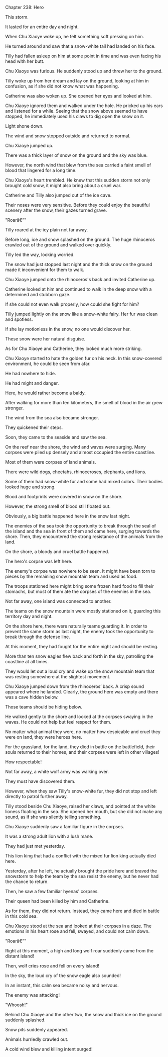 Chapter 238: Hero

This storm.

It lasted for an entire day and night.

When Chu Xiaoye woke up, he felt something soft pressing on him.

He turned around and saw that a snow-white tail had landed on his face.

Tilly had fallen asleep on him at some point in time and was even facing his head with her butt.

Chu Xiaoye was furious. He suddenly stood up and threw her to the ground.

Tilly woke up from her dream and lay on the ground, looking at him in confusion, as if she did not know what was happening.

Catherine was also woken up. She opened her eyes and looked at him.

Chu Xiaoye ignored them and walked under the hole. He pricked up his ears and listened for a while. Seeing that the snow above seemed to have stopped, he immediately used his claws to dig open the snow on it.

Light shone down.

The wind and snow stopped outside and returned to normal.

Chu Xiaoye jumped up.

There was a thick layer of snow on the ground and the sky was blue.

However, the north wind that blew from the sea carried a faint smell of blood that lingered for a long time.

Chu Xiaoye's heart trembled. He knew that this sudden storm not only brought cold snow, it might also bring about a cruel war.

Catherine and Tilly also jumped out of the ice cave.

Their noses were very sensitive. Before they could enjoy the beautiful scenery after the snow, their gazes turned grave.

"Roarâ€”"

Tilly roared at the icy plain not far away.

Before long, ice and snow splashed on the ground. The huge rhinoceros crawled out of the ground and walked over quickly.

Tilly led the way, looking worried.

The snow had just stopped last night and the thick snow on the ground made it inconvenient for them to walk.

Chu Xiaoye jumped onto the rhinoceros's back and invited Catherine up.

Catherine looked at him and continued to walk in the deep snow with a determined and stubborn gaze.

If she could not even walk properly, how could she fight for him?

Tilly jumped lightly on the snow like a snow-white fairy. Her fur was clean and spotless.

If she lay motionless in the snow, no one would discover her.

These snow were her natural disguise.

As for Chu Xiaoye and Catherine, they looked much more striking.

Chu Xiaoye started to hate the golden fur on his neck. In this snow-covered environment, he could be seen from afar.

He had nowhere to hide.

He had might and danger.

Here, he would rather become a baldy.

After walking for more than ten kilometers, the smell of blood in the air grew stronger.

The wind from the sea also became stronger.

They quickened their steps.

Soon, they came to the seaside and saw the sea.

On the reef near the shore, the wind and waves were surging. Many corpses were piled up densely and almost occupied the entire coastline.

Most of them were corpses of land animals.

There were wild dogs, cheetahs, rhinoceroses, elephants, and lions.

Some of them had snow-white fur and some had mixed colors. Their bodies looked huge and strong.

Blood and footprints were covered in snow on the shore.

However, the strong smell of blood still floated out.

Obviously, a big battle happened here in the snow last night.

The enemies of the sea took the opportunity to break through the seal of the island and the sea in front of them and came here, surging towards the shore. Then, they encountered the strong resistance of the animals from the land.

On the shore, a bloody and cruel battle happened.

The hero's corpse was left here.

The enemy's corpse was nowhere to be seen. It might have been torn to pieces by the remaining snow mountain team and used as food.

The troops stationed here might bring some frozen hard food to fill their stomachs, but most of them ate the corpses of the enemies in the sea.

Not far away, one island was connected to another.

The teams on the snow mountain were mostly stationed on it, guarding this territory day and night.

On the shore here, there were naturally teams guarding it. In order to prevent the same storm as last night, the enemy took the opportunity to break through the defense line.

At this moment, they had fought for the entire night and should be resting.

More than ten snow eagles flew back and forth in the sky, patrolling the coastline at all times.

They would let out a loud cry and wake up the snow mountain team that was resting somewhere at the slightest movement.

Chu Xiaoye jumped down from the rhinoceros’ back. A crisp sound appeared where he landed. Clearly, the ground here was empty and there was a cave hidden below.

Those teams should be hiding below.

He walked gently to the shore and looked at the corpses swaying in the waves. He could not help but feel respect for them.

No matter what animal they were, no matter how despicable and cruel they were on land, they were heroes here.

For the grassland, for the land, they died in battle on the battlefield, their souls returned to their homes, and their corpses were left in other villages\!

How respectable\!

Not far away, a white wolf army was walking over.

They must have discovered them.

However, when they saw Tilly's snow-white fur, they did not stop and left directly to patrol further away.

Tilly stood beside Chu Xiaoye, raised her claws, and pointed at the white lioness floating in the sea. She opened her mouth, but she did not make any sound, as if she was silently telling something.

Chu Xiaoye suddenly saw a familiar figure in the corpses.

It was a strong adult lion with a lush mane.

They had just met yesterday.

This lion king that had a conflict with the mixed fur lion king actually died here.

Yesterday, after he left, he actually brought the pride here and braved the snowstorm to help the team by the sea resist the enemy, but he never had the chance to return.

Then, he saw a few familiar hyenas' corpses.

Their queen had been killed by him and Catherine.

As for them, they did not return. Instead, they came here and died in battle in this cold sea.

Chu Xiaoye stood at the sea and looked at their corpses in a daze. The emotions in his heart rose and fell, swayed, and could not calm down.

"Roarâ€”"

Right at this moment, a high and long wolf roar suddenly came from the distant island\!

Then, wolf cries rose and fell on every island\!

In the sky, the loud cry of the snow eagle also sounded\!

In an instant, this calm sea became noisy and nervous.

The enemy was attacking\!

"Whoosh\!"

Behind Chu Xiaoye and the other two, the snow and thick ice on the ground suddenly splashed.

Snow pits suddenly appeared.

Animals hurriedly crawled out.

A cold wind blew and killing intent surged\!